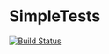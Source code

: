 # SimpleTests
[![Build Status](http://78.47.131.110:8080/job/SimpleTests/badge/icon)](http://78.47.131.110:8080/job/SimpleTests?style=plastic)
